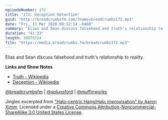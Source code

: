 ```yaml
---
episodeNumber: 172
title: "172: Deception Detection"
guid: "http://breadcrumbsfm.com/?name=breadcrumbs172.mp3"
date: "Fri, 13 Mar 2020 09:12:14 -0400"
summary: "Elias and Sean discuss falsehood and truth’s relationship to reality."
duration: "41:33"
length: 30079324
file: "https://media.breadcrumbs.fm/breadcrumbs172.mp3"
---
```

Elias and Sean discuss falsehood and truth's relationship to reality.

**Links and Show Notes**
- [Truth - Wikipedia](https://en.wikipedia.org/wiki/Truth)
- [Deception - Wikipedia](https://en.wikipedia.org/wiki/Deception)

[@breadcrumbsfm](https://twitter.com/breadcrumbsfm) | [@splunsford](https://twitter.com/splunsford) | [@muffinworks](https://twitter.com/muffinworks)

Jingles excerpted from ["Halo-centric Hang/Halo improvisation" by Aaron Ximm](http://freemusicarchive.org/music/aaron_ximm/handpans_and_the_hang/). Licensed under a [Creative Commons Attribution-Noncommercial-ShareAlike 3.0 United States License](http://creativecommons.org/licenses/by-nc-sa/3.0/us/).